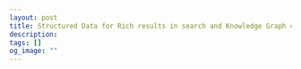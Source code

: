 ```yaml
---
layout: post
title: Structured Data for Rich results in search and Knowledge Graph cards
description: 
tags: []
og_image: ""
---
```


